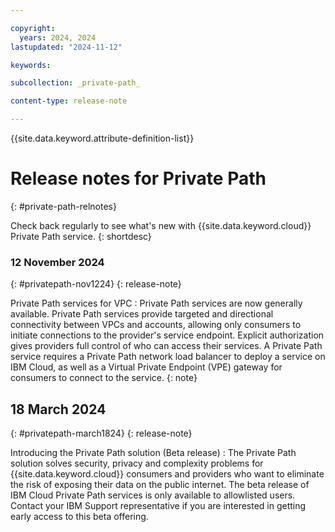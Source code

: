 ```yaml
---

copyright:
  years: 2024, 2024
lastupdated: "2024-11-12"

keywords:

subcollection: _private-path_

content-type: release-note

---
```


{{site.data.keyword.attribute-definition-list}}

# Release notes for Private Path
{: #private-path-relnotes}

Check back regularly to see what's new with {{site.data.keyword.cloud}} Private Path service. 
{: shortdesc}

### 12 November 2024
{: #privatepath-nov1224}
{: release-note}

Private Path services for VPC
: Private Path services are now generally available. Private Path services provide targeted and directional connectivity between VPCs and accounts, allowing only consumers to initiate connections to the provider's service endpoint. Explicit authorization gives providers full control of who can access their services.
A Private Path service requires a Private Path network load balancer to deploy a service on IBM Cloud, as well as a Virtual Private Endpoint (VPE) gateway for consumers to connect to the service.
{: note}

## 18 March 2024
{: #privatepath-march1824}
{: release-note}

Introducing the Private Path solution (Beta release)
:   The Private Path solution solves security, privacy and complexity problems for {{site.data.keyword.cloud}} consumers and providers who want to eliminate the risk of exposing their data on the public internet. The beta release of IBM Cloud Private Path services is only available to allowlisted users. Contact your IBM Support representative if you are interested in getting early access to this beta offering.

